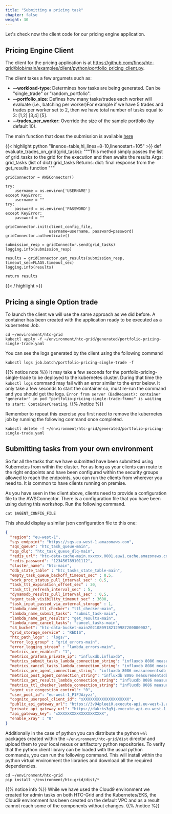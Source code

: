 ```yaml
---
title: "Submitting a pricing task"
chapter: false
weight: 30
---
```


Let's check now the client code for our pricing engine application.

## Pricing Engine Client

The client for the pricing application is at https://github.com/finos/htc-grid/blob/main/examples/client/python/portfolio_pricing_client.py.

The client takes a few argumets such as:
* **--workload-type**: Determines how tasks are being generated. Can be "single_trade" or "random_portfolio".
* **--portfolio_size**: Defines how many tasks/trades each worker will evaluate (i.e., batching per worker)For example if we have 5 trades and trades per worker set to 2, then we have total number of tasks equal to 3: [1,2] [3,4] [5].
* **--trades_per_worker**: Override the size of the sample portfolio (by default 10).

The main function that does the submission is available [here](https://github.com/finos/htc-grid/blob/main/examples/client/python/portfolio_pricing_client.py#L116-L137)

{{< highlight python "linenos=table,hl_lines=8-10,linenostart=105" >}}
def evaluate_trades_on_grid(grid_tasks):
    """This method simply passes the list of grid_tasks to the grid for the execution and then awaits the results
    Args:
        grid_tasks (list of dict) grid_tasks
    Returns:
        dict: final response from the get_results function
    """

    gridConnector = AWSConnector()

    try:
        username = os.environ['USERNAME']
    except KeyError:
        username = ""
    try:
        password = os.environ['PASSWORD']
    except KeyError:
        password = ""

    gridConnector.init(client_config_file,
                       username=username, password=password)
    gridConnector.authenticate()

    submission_resp = gridConnector.send(grid_tasks)
    logging.info(submission_resp)

    results = gridConnector.get_results(submission_resp, timeout_sec=FLAGS.timeout_sec)
    logging.info(results)

    return results
{{< / highlight >}}


## Pricing a single Option trade

To launch the client we will use the same approach as we did before. A container has been created with the application ready to be executed as a kubernetes Job.

```
cd ~/environment/htc-grid
kubectl apply -f ~/environment/htc-grid/generated/portfolio-pricing-single-trade.yaml
```

You can see the logs generated by the client using the following command

```
kubectl logs job.batch/portfolio-pricing-single-trade -f
```
{{% notice note %}}
It may take a few seconds for the portfolio-pricing-single-trade to be deployed to the kubernetes cluster. During that time the `kubectl logs` command may fail with an error similar to the error below. It only take a few seconds to start the container so, must re-run the command and you should get the logs. `Error from server (BadRequest): container "generator" in pod "portfolio-pricing-single-trade-fkmmc" is waiting to start: ContainerCreating`.
{{% /notice %}}

Remember to repeat this exercise you first need to remove the kubernetes job by running the following command once completed.

```
kubectl delete -f ~/environment/htc-grid/generated/portfolio-pricing-single-trade.yaml
```

## Submitting tasks from your own environment

So far all the tasks that we have submitted have been submitted using Kubernetes from within the cluster. For as long as your clients can route to the right endpoints and have been configured within the security groups allowed to reach the endpoints, you can run the clients from wherever you need to. It is common to have clients running on premise.

As you have seen in the client above, clients need to provide a configuration file to the AWSConnector. There is a configuration file that you have been using during this workshop. Run the following command.

```
cat $AGENT_CONFIG_FILE
```

This should display a similar json configuration file to this one:

```json
{
  "region": "eu-west-1",
  "sqs_endpoint": "https://sqs.eu-west-1.amazonaws.com",
  "sqs_queue": "htc_task_queue-main",
  "sqs_dlq": "htc_task_queue_dlq-main",
  "redis_url": "htc-data-cache-main.xxxxxx.0001.euw1.cache.amazonaws.com",
  "redis_password": "123456789101112",
  "cluster_name": "htc-main",
  "ddb_state_table" : "htc_tasks_state_table-main",
  "empty_task_queue_backoff_timeout_sec" : 0.5,
  "work_proc_status_pull_interval_sec" : 0.5,
  "task_ttl_expiration_offset_sec" : 30,
  "task_ttl_refresh_interval_sec" : 5,
  "dynamodb_results_pull_interval_sec" : 0.5,
  "agent_task_visibility_timeout_sec" : 3600,
  "task_input_passed_via_external_storage" : 1,
  "lambda_name_ttl_checker": "ttl_checker-main",
  "lambda_name_submit_tasks": "submit_task-main",
  "lambda_name_get_results": "get_results-main",
  "lambda_name_cancel_tasks": "cancel_tasks-main",
  "s3_bucket": "htc-data-bucket-main20210809182129987200000002",
  "grid_storage_service" : "REDIS",
  "htc_path_logs" : "logs/",
  "error_log_group" : "grid_errors-main",
  "error_logging_stream" : "lambda_errors-main",
  "metrics_are_enabled": "1",
  "metrics_grafana_private_ip": "influxdb.influxdb",
  "metrics_submit_tasks_lambda_connection_string": "influxdb 8086 measurementsdb submit_tasks",
  "metrics_cancel_tasks_lambda_connection_string": "influxdb 8086 measurementsdb cancel_tasks",
  "metrics_pre_agent_connection_string": "influxdb 8086 measurementsdb agent_pre",
  "metrics_post_agent_connection_string": "influxdb 8086 measurementsdb agent_post",
  "metrics_get_results_lambda_connection_string": "influxdb 8086 measurementsdb get_results",
  "metrics_ttl_checker_lambda_connection_string": "influxdb 8086 measurementsdb ttl_checker",
  "agent_use_congestion_control": "0",
  "user_pool_id": "eu-west-1_P1FJAzyzz",
  "cognito_userpool_client_id": "xXXXXXXXXXXXXXXXXXXXX",
  "public_api_gateway_url": "https://3v94pleei0.execute-api.eu-west-1.amazonaws.com/v1",
  "private_api_gateway_url": "https://dakrks3g9j.execute-api.eu-west-1.amazonaws.com/v1",
  "api_gateway_key": "xXXXXXXXXXXXXXXXXXXXX",
  "enable_xray" : "0"
}
```

Additionally in the case of python you can distribute the python `whl` packages created within the `~/environment/htc-grid/dist` director and upload them to your local nexus or artifactory python repositories. To verify that the python client library can be loaded with the usual python commands, you can run the following command. This will install within the python virtual environment the libraries and download all the required dependencies.

```
cd ~/environment/htc-grid
pip install ~/environment/htc-grid/dist/*
```

{{% notice info %}}
While we have used the Cloud9 environment we created for admin tasks on both HTC-Grid and the Kubernetes/EKS, the Cloud9 environment has been created on the default VPC and as a result cannot reach some of the components without changes.
{{% /notice %}}
